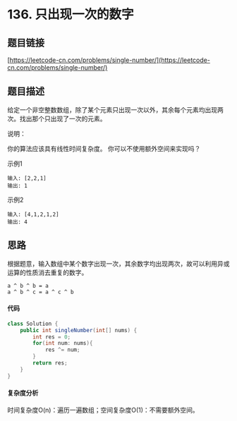 # 136. 只出现一次的数字
## 题目链接
[https://leetcode-cn.com/problems/single-number/](https://leetcode-cn.com/problems/single-number/)

## 题目描述
给定一个非空整数数组，除了某个元素只出现一次以外，其余每个元素均出现两次。找出那个只出现了一次的元素。

说明：

你的算法应该具有线性时间复杂度。 你可以不使用额外空间来实现吗？

示例1

```
输入: [2,2,1]
输出: 1
```
示例2

```
输入: [4,1,2,1,2]
输出: 4
```
## 思路
根据题意，输入数组中某个数字出现一次，其余数字均出现两次，故可以利用异或运算的性质消去重复的数字。

```
a ^ b ^ b = a
a ^ b ^ c = a ^ c ^ b
```
#### 代码
```java
class Solution {
    public int singleNumber(int[] nums) {
        int res = 0;
        for(int num: nums){
            res ^= num;
        }
        return res;
    }
}
```
#### 复杂度分析
时间复杂度O(n)：遍历一遍数组；空间复杂度O(1)：不需要额外空间。
